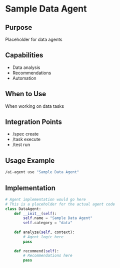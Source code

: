 # Sample Data Agent

## Purpose
Placeholder for data agents

## Capabilities
- Data analysis
- Recommendations
- Automation

## When to Use
When working on data tasks

## Integration Points
- /spec create
- /task execute
- /test run

## Usage Example
```bash
/ai-agent use "Sample Data Agent"
```

## Implementation
```python
# Agent implementation would go here
# This is a placeholder for the actual agent code
class DataAgent:
    def __init__(self):
        self.name = "Sample Data Agent"
        self.category = "data"
    
    def analyze(self, context):
        # Agent logic here
        pass
    
    def recommend(self):
        # Recommendations here
        pass
```
